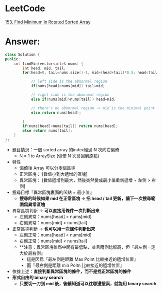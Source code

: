 # LeetCode
[153. Find Minimum in Rotated Sorted Array](https://leetcode.com/problems/find-minimum-in-rotated-sorted-array/)

# Answer: 
```Cpp
class Solution {
public:
    int findMin(vector<int>& nums) {
        int head, mid, tail;
        for(head=0, tail=nums.size()-1, mid=(head+tail)*0.5; head<tail-1; mid=(head+tail)*0.5) {

			// left side is the abnormal region
            if(nums[head]>nums[mid]) tail=mid;

			// right side is the abnormal region
            else if(nums[mid]>nums[tail]) head=mid;

			// there's no abnormal region -> mid is the minimal point
            else return nums[head];
            
        }
        if(nums[head]<nums[tail]) return nums[head];
        else return nums[tail];
    }
};
``` 
- 題目情況：一個 sorted array 的index經過 N 次向右偏倚
	- N = 1 to ArraySize (偏倚 N 次會回到原點)
- 特性
	- 偏倚後 Array 可以分兩個區塊
	- 正常區塊： \[數值小到大遞增的區塊\]
	- 異常區塊： \[數值遞增到最大，然後突然變成最小值重新遞增 + 左側 > 右側\]
- 搜尋目標『異常區塊裏面的凹點 = 最小值』
	- **搜尋的時候如果 mid 在正常區塊 -> 把 head / tail 更新，讓下一次搜尋範圍爲異常區塊**
- 異常區塊判斷 -> **可以直接用條件一次判斷出來**
	- 左側異常：nums[head] > nums[mid]
	- 右側異常：nums[mid]  > nums[tail]
- 正常區塊判斷 -> **也可以用一次條件判斷出來**
	- 左側正常：nums[head] < nums[mid]
	- 右側正常：nums[mid]  < nums[tail]
	- **注意：異常區塊雖然中間有最低點，並且兩側比較高，但『最左側一定大於最右側』
		- 這是因爲『最左側是距離 Max Point 比較接近的遞增位置』
		- 而『最右側是距離 min Poitn 比較接近的遞增位置』
- 依據上述：**直接判斷異常區塊的條件，而不是找正常區塊的條件**
- **形式自由的 binary search**
	- **只要切一刀到 mid 後，後續知道可以往哪邊搜索，就能用 binary search**